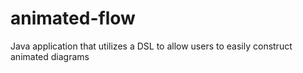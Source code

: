 # animated-flow
Java application that utilizes a DSL to allow users to easily construct animated diagrams
